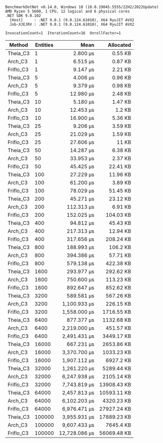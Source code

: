 ```

BenchmarkDotNet v0.14.0, Windows 10 (10.0.19045.5555/22H2/2022Update)
AMD Ryzen 5 5600, 1 CPU, 12 logical and 6 physical cores
.NET SDK 9.0.102
  [Host]     : .NET 9.0.1 (9.0.124.61010), X64 RyuJIT AVX2
  Job-XJEJRV : .NET 9.0.1 (9.0.124.61010), X64 RyuJIT AVX2

InvocationCount=1  IterationCount=16  UnrollFactor=1  

```
| Method    | Entities | Mean          | Allocated   |
|---------- |--------- |--------------:|------------:|
| Theia_C3  | 1        |      2.800 μs |     0.55 KB |
| Arch_C3   | 1        |      6.515 μs |     0.87 KB |
| Friflo_C3 | 1        |      9.147 μs |     2.21 KB |
| Theia_C3  | 5        |      4.006 μs |     0.96 KB |
| Arch_C3   | 5        |      9.379 μs |     0.98 KB |
| Friflo_C3 | 5        |     12.980 μs |     2.48 KB |
| Theia_C3  | 10       |      5.180 μs |     1.47 KB |
| Arch_C3   | 10       |     12.453 μs |      1.2 KB |
| Friflo_C3 | 10       |     16.900 μs |     5.36 KB |
| Theia_C3  | 25       |      9.206 μs |     3.59 KB |
| Arch_C3   | 25       |     21.029 μs |     1.59 KB |
| Friflo_C3 | 25       |     27.606 μs |       11 KB |
| Theia_C3  | 50       |     14.287 μs |     6.38 KB |
| Arch_C3   | 50       |     33.953 μs |     2.37 KB |
| Friflo_C3 | 50       |     45.425 μs |    22.41 KB |
| Theia_C3  | 100      |     27.229 μs |    11.96 KB |
| Arch_C3   | 100      |     61.200 μs |     3.89 KB |
| Friflo_C3 | 100      |     78.029 μs |    51.45 KB |
| Theia_C3  | 200      |     45.271 μs |    23.12 KB |
| Arch_C3   | 200      |    112.313 μs |     6.91 KB |
| Friflo_C3 | 200      |    152.025 μs |   104.03 KB |
| Theia_C3  | 400      |     94.812 μs |    45.43 KB |
| Arch_C3   | 400      |    217.313 μs |    12.94 KB |
| Friflo_C3 | 400      |    317.656 μs |   208.24 KB |
| Theia_C3  | 800      |    188.993 μs |    106.2 KB |
| Arch_C3   | 800      |    394.386 μs |    57.71 KB |
| Friflo_C3 | 800      |    579.138 μs |   422.38 KB |
| Theia_C3  | 1600     |    293.977 μs |   292.62 KB |
| Arch_C3   | 1600     |    750.600 μs |   113.23 KB |
| Friflo_C3 | 1600     |    892.647 μs |   852.62 KB |
| Theia_C3  | 3200     |    589.581 μs |   567.26 KB |
| Arch_C3   | 3200     |  1,100.933 μs |   226.15 KB |
| Friflo_C3 | 3200     |  1,558.000 μs |  1716.55 KB |
| Theia_C3  | 6400     |    877.377 μs |  1132.68 KB |
| Arch_C3   | 6400     |  2,219.000 μs |   451.57 KB |
| Friflo_C3 | 6400     |  2,491.431 μs |  3449.17 KB |
| Theia_C3  | 16000    |    667.231 μs |  2653.86 KB |
| Arch_C3   | 16000    |  3,370.700 μs |  1033.23 KB |
| Friflo_C3 | 16000    |  1,907.112 μs |   6927.2 KB |
| Theia_C3  | 32000    |  1,261.220 μs |  5289.44 KB |
| Arch_C3   | 32000    |  6,247.938 μs |  2105.14 KB |
| Friflo_C3 | 32000    |  7,743.819 μs | 13908.43 KB |
| Theia_C3  | 64000    |  2,457.813 μs | 10593.11 KB |
| Arch_C3   | 64000    |  6,102.203 μs |  4320.23 KB |
| Friflo_C3 | 64000    |  6,976.471 μs | 27927.24 KB |
| Theia_C3  | 100000   |  3,955.931 μs | 17889.23 KB |
| Arch_C3   | 100000   |  9,607.433 μs |   7645.4 KB |
| Friflo_C3 | 100000   | 12,728.086 μs | 56069.48 KB |
